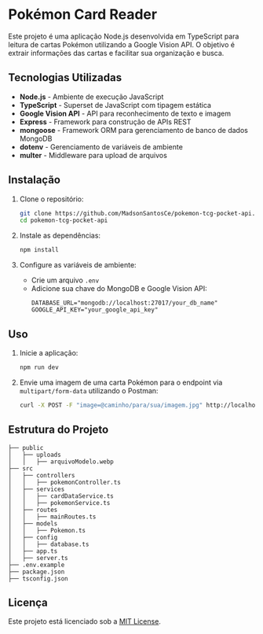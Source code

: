 # Pokémon Card Reader

Este projeto é uma aplicação Node.js desenvolvida em TypeScript para leitura de cartas Pokémon utilizando a Google Vision API. O objetivo é extrair informações das cartas e facilitar sua organização e busca.

## Tecnologias Utilizadas

- **Node.js** - Ambiente de execução JavaScript
- **TypeScript** - Superset de JavaScript com tipagem estática
- **Google Vision API** - API para reconhecimento de texto e imagem
- **Express** - Framework para construção de APIs REST
- **mongoose** - Framework ORM para gerenciamento de banco de dados MongoDB
- **dotenv** - Gerenciamento de variáveis de ambiente
- **multer** - Middleware para upload de arquivos

## Instalação

1. Clone o repositório:

   ```sh
   git clone https://github.com/MadsonSantosCe/pokemon-tcg-pocket-api.git
   cd pokemon-tcg-pocket-api
   ```

2. Instale as dependências:

   ```sh
   npm install
   ```

3. Configure as variáveis de ambiente:
   - Crie um arquivo `.env`
   - Adicione sua chave do MongoDB e Google Vision API:
     ```env
     DATABASE_URL="mongodb://localhost:27017/your_db_name"
     GOOGLE_API_KEY="your_google_api_key"
     ```

## Uso

1. Inicie a aplicação:

   ```sh
   npm run dev
   ```

2. Envie uma imagem de uma carta Pokémon para o endpoint via `multipart/form-data` utilizando o Postman:
   ```sh
   curl -X POST -F "image=@caminho/para/sua/imagem.jpg" http://localhost:3001/api/pokemon/cardUpload
   ```

## Estrutura do Projeto

```
├── public
│   ├── uploads
│   │   ├── arquivoModelo.webp
├── src
│   ├── controllers
│   │   ├── pokemonController.ts
│   ├── services
│   │   ├── cardDataService.ts
│   │   ├── pokemonService.ts
│   ├── routes
│   │   ├── mainRoutes.ts
│   ├── models
│   │   ├── Pokemon.ts
│   ├── config
│   │   ├── database.ts
│   ├── app.ts
│   ├── server.ts
├── .env.example
├── package.json
├── tsconfig.json
```

## Licença

Este projeto está licenciado sob a [MIT License](LICENSE).
